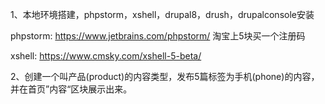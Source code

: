 1、本地环境搭建，phpstorm，xshell，drupal8，drush，drupalconsole安装

phpstorm:
https://www.jetbrains.com/phpstorm/
淘宝上5块买一个注册码

xshell:
https://www.cmsky.com/xshell-5-beta/

2、创建一个叫产品(product)的内容类型，发布5篇标签为手机(phone)的内容，并在首页”内容“区块展示出来。
